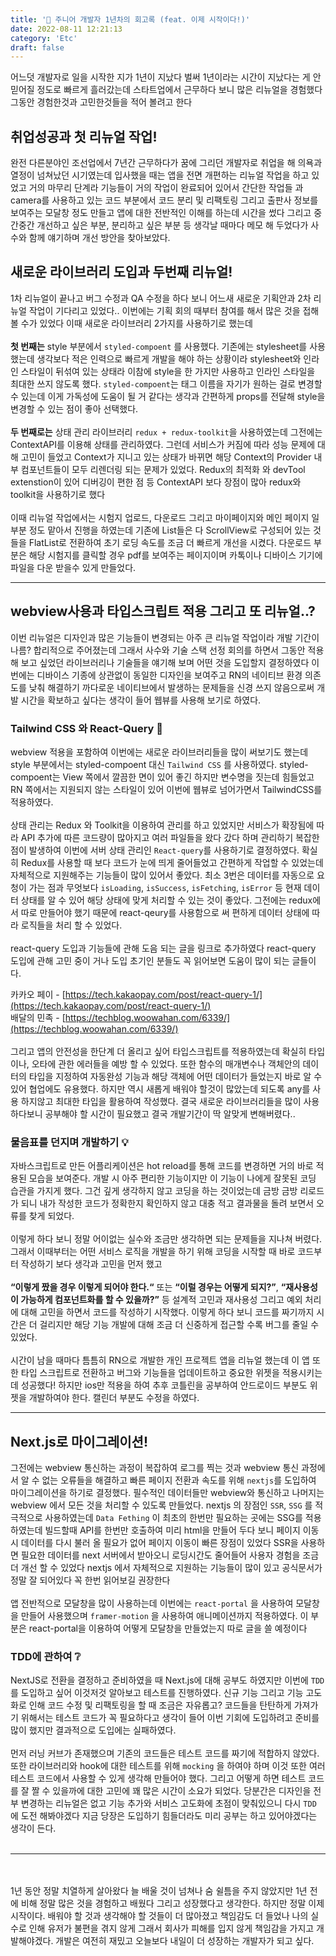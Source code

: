 ```yaml
---
title: '👼 주니어 개발자 1년차의 회고록 (feat. 이제 시작이다!)'
date: 2022-08-11 12:21:13
category: 'Etc'
draft: false
---
```


어느덧 개발자로 일을 시작한 지가 1년이 지났다 벌써 1년이라는 시간이 지났다는 게 안 믿어질 정도로 빠르게 흘러갔는데 스타트업에서 근무하다 보니 많은 리뉴얼을 경험했다 그동안 경험한것과 고민한것들을 적어 볼려고 한다

## 취업성공과 첫 리뉴얼 작업!

완전 다른분야인 조선업에서 7년간 근무하다가 꿈에 그리던 개발자로 취업을 해 의욕과 열정이 넘쳐났던 시기였는데 입사했을 때는 앱을 전면 개편하는 리뉴얼 작업을 하고 있었고 거의 마무리 단계라 기능들이 거의 작업이 완료되어 있어서 간단한 작업들 과 camera를 사용하고 있는 코드 부분에서 코드 분리 및 리팩토링 그리고 출판사 정보를 보여주는 모달창 정도 만들고 앱에 대한 전반적인 이해를 하는데 시간을 썼다 그리고 중간중간 개선하고 싶은 부분, 분리하고 싶은 부분 등 생각날 때마다 메모 해 두었다가 사수와 함께 얘기하며 개선 방안을 찾아보았다.

## 새로운 라이브러리 도입과 두번째 리뉴얼!

1차 리뉴얼이 끝나고 버그 수정과 QA 수정을 하다 보니 어느새 새로운 기획안과 2차 리뉴얼 작업이 기다리고 있었다.. 이번에는 기획 회의 때부터 참여를 해서 많은 것을 접해 볼 수가 있었다 이때 새로운 라이브러리 2가지를 사용하기로 했는데
<br/><br/>
**첫 번째는** style 부분에서 `styled-compoent` 를 사용했다. 기존에는 stylesheet를 사용했는데 생각보다 적은 인력으로 빠르게 개발을 해야 하는 상황이라 stylesheet와 인라인 스타일이 뒤섞여 있는 상태라 이참에 style을 한 가지만 사용하고 인라인 스타일을 최대한 쓰지 않도록 했다. `styled-compoent`는 태그 이름을 자기가 원하는 걸로 변경할 수 있는데 이게 가독성에 도움이 될 거 같다는 생각과 간편하게 props를 전달해 style을 변경할 수 있는 점이 좋아 선택했다.
<br/><br/>
**두 번째로는** 상태 관리 라이브러리 `redux + redux-toolkit`을 사용하였는데 그전에는 ContextAPI를 이용해 상태를 관리하였다. 그런데 서비스가 커짐에 따라 성능 문제에 대해 고민이 들었고 Context가 지니고 있는 상태가 바뀌면 해당 Context의 Provider 내부 컴포넌트들이 모두 리렌더링 되는 문제가 있었다. Redux의 최적화 와 devTool extenstion이 있어 디버깅이 편한 점 등 ContextAPI 보다 장점이 많아 redux와 toolkit을 사용하기로 했다
<br/><br/>
이때 리뉴얼 작업에서는 시험지 업로드, 다운로드 그리고 마이페이지와 메인 페이지 일부분 정도 맡아서 진행을 하였는데 기존에 List들은 다 ScrollView로 구성되어 있는 것들을 FlatList로 전환하여 초기 로딩 속도를 조금 더 빠르게 개선을 시켰다. 다운로드 부분은 해당 시험지를 클릭할 경우 pdf를 보여주는 페이지이며 카톡이나 디바이스 기기에 파일을 다운 받을수 있게 만들었다.

---

## webview사용과 타입스크립트 적용 그리고 또 리뉴얼..?

이번 리뉴얼은 디자인과 많은 기능들이 변경되는 아주 큰 리뉴얼 작업이라 개발 기간이 나름? 합리적으로 주어졌는데 그래서 사수와 기술 스택 선정 회의를 하면서 그동안 적용해 보고 싶었던 라이브러리나 기술들을 얘기해 보며 어떤 것을 도입할지 결정하였다 이번에는 디바이스 기종에 상관없이 동일한 디자인을 보여주고 RN의 네이티브 환경 의존도를 낮춰 해결하기 까다로운 네이티브에서 발생하는 문제들을 신경 쓰지 않음으로써 개발 시간을 확보하고 싶다는 생각이 들어 웹뷰를 사용해 보기로 하였다.

### Tailwind CSS 와 React-Query 💾

webview 적용을 포함하여 이번에는 새로운 라이브러리들을 많이 써보기도 했는데 style 부분에서는 styled-compoent 대신 `Tailwind CSS` 를 사용하였다. styled-compoent는 View 쪽에서 깔끔한 면이 있어 좋긴 하지만 변수명을 짓는데 힘들었고 RN 쪽에서는 지원되지 않는 스타일이 있어 이번에 웹뷰로 넘어가면서 TailwindCSS를 적용하였다.
<br/><br/>
상태 관리는 Redux 와 Toolkit을 이용하여 관리를 하고 있었지만 서비스가 확장됨에 따라 API 추가에 따른 코드량이 많아지고 여러 파일들을 왔다 갔다 하며 관리하기 복잡한 점이 발생하여 이번에 서버 상태 관리인 `React-query`를 사용하기로 결정하였다. 확실히 Redux를 사용할 때 보다 코드가 눈에 띄게 줄어들었고 간편하게 작업할 수 있었는데 자체적으로 지원해주는 기능들이 많이 있어서 좋았다. 최소 3번은 데이터를 자동으로 요청이 가는 점과 무엇보다 `isLoading`, `isSuccess`, `isFetching`, `isError` 등 현재 데이터 상태를 알 수 있어 해당 상태에 맞게 처리할 수 있는 것이 좋았다. 그전에는 redux에서 따로 만들어야 했기 때문에 react-qeury를 사용함으로 써 편하게 데이터 상태에 따라 로직들을 처리 할 수 있었다.
<br/><br/>
react-query 도입과 기능들에 관해 도음 되는 글을 링크로 추가하였다 react-query 도입에 관해 고민 중이 거나 도입 초기인 분들도 꼭 읽어보면 도움이 많이 되는 글들이다.

카카오 페이 - [https://tech.kakaopay.com/post/react-query-1/](https://tech.kakaopay.com/post/react-query-1/)<br/>
배달의 민족 - [https://techblog.woowahan.com/6339/](https://techblog.woowahan.com/6339/)
<br/><br/>
그리고 앱의 안전성을 한단계 더 올리고 싶어 타입스크립트를 적용하였는데 확실히 타입이나, 오타에 관한 에러들을 예방 할 수 있었다. 또한 함수의 매개변수나 객체안의 데이터의 타입을 지정하여 자동완성 기능과 해당 객체에 어떤 데이터가 들었는지 바로 알 수 있어 협업에도 유용했다. 하지만 역시 새롭게 배워야 할것이 많았는데 되도록 any를 사용 하지않고 최대한 타입을 활용하여 작성했다. 결국 새로운 라이브러리들을 많이 사용하다보니 공부해야 할 시간이 필요했고 결국 개발기간이 딱 알맞게 변해버렸다..

### 물음표를 던지며 개발하기 💡

자바스크립트로 만든 어플리케이션은 hot reload를 통해 코드를 변경하면 거의 바로 적용된 모습을 보여준다. 개발 시 아주 편리한 기능이지만 이 기능이 나에게 잘못된 코딩 습관을 가지게 했다. 그건 깊게 생각하지 않고 코딩을 하는 것이었는데 금방 금방 리로드가 되니 내가 작성한 코드가 정확한지 확인하지 않고 대충 적고 결과물을 돌려 보면서 오류를 찾게 되었다.
<br/><br/>
이렇게 하다 보니 정말 어이없는 실수와 조금만 생각하면 되는 문제들을 지나쳐 버렸다. 그래서 이때부터는 어떤 서비스 로직을 개발을 하기 위해 코딩을 시작할 때 바로 코드부터 작성하기 보다 생각과 고민을 먼저 했고
<br/><br/>
**“이렇게 짰을 경우 이렇게 되어야 한다.“** 또는 **“이럴 경우는 어떻게 되지?”**, **“재사용성이 가능하게 컴포넌트화를 할 수 있을까?”** 등 설계적 고민과 재사용성 그리고 예외 처리에 대해 고민을 하면서 코드를 작성하기 시작했다. 이렇게 하다 보니 코드를 짜기까지 시간은 더 걸리지만 해당 기능 개발에 대해 조금 더 신중하게 접근할 수록 버그를 줄일 수 있었다.
<br/><br/>
시간이 남을 때마다 틈틈히 RN으로 개발한 개인 프로젝트 앱을 리뉴얼 했는데 이 앱 또한 타입 스크립트로 전환하고 버그와 기능들을 업데이트하고 중요한 위젯을 적용시키는데 성공했다! 하지만 ios만 적용을 하여 추후 코틀린을 공부하여 안드로이드 부분도 위젯을 개발하여야 한다. 캘린더 부분도 수정을 하였다.

---

## Next.js로 마이그레이션!

그전에는 webview 통신하는 과정이 복잡하여 로그를 찍는 것과 webview 통신 과정에서 알 수 없는 오류들을 해결하고 빠른 페이지 전환과 속도를 위해 `nextjs`를 도입하여 마이그레이션을 하기로 결정했다. 필수적인 데이터들만 webview와 통신하고 나머지는 webview 에서 모든 것을 처리할 수 있도록 만들었다. nextjs 의 장점인 `SSR`, `SSG` 를 적극적으로 사용하였는데 `Data Fething` 이 최초의 한번만 필요하는 곳에는 SSG를 적용하였는데 빌드할때 API를 한번만 호출하여 미리 html을 만들어 두다 보니 페이지 이동시 데이터를 다시 불러 올 필요가 없어 페이지 이동이 빠른 장점이 있었다 SSR을 사용하면 필요한 데이터를 next 서버에서 받아오니 로딩시간도 줄어들어 사용자 경험을 조금 더 개선 할 수 있었다 nextjs 에서 자체적으로 지원하는 기능들이 많이 있고 공식문서가 정말 잘 되어있다 꼭 한번 읽어보길 권장한다
<br/><br/>
앱 전반적으로 모달창을 많이 사용하는데 이번에는 `react-portal` 을 사용하여 모달창을 만들어 사용했으며 `framer-motion` 을 사용하여 애니메이션까지 적용하였다. 이 부분은 react-portal을 이용하여 어떻게 모달창을 만들었는지 따로 글을 쓸 예정이다

### TDD에 관하여 ❔

NextJS로 전환을 결정하고 준비하였을 때 Next.js에 대해 공부도 하였지만 이번에 `TDD` 를 도입하고 싶어 이것저것 알아보고 테스트를 진행하였다. 신규 기능 그리고 기능 고도화로 인해 코드 수정 및 리팩토링을 할 때 조금은 자유롭고? 코드들을 탄탄하게 가져가기 위해서는 테스트 코드가 꼭 필요하다고 생각이 들어 이번 기회에 도입하려고 준비를 많이 했지만 결과적으로 도입에는 실패하였다.
<br/><br/>
먼저 러닝 커브가 존재했으며 기존의 코드들은 테스트 코드를 짜기에 적합하지 않았다. 또한 라이브러리와 hook에 대한 테스트를 위해 `mocking` 을 하여야 하며 이것 또한 여러 테스트 코드에서 사용할 수 있게 생각해 만들어야 했다. 그리고 어떻게 하면 테스트 코드를 잘 짤 수 있을까에 대한 고민에 꽤 많은 시간이 소요가 되었다. 당분간은 디자인을 전부 변경하는 리뉴얼은 없고 기능 추가와 서비스 고도화에 초점이 맞춰있으니 다시 `TDD` 에 도전 해봐야겠다 지금 당장은 도입하기 힘들더라도 미리 공부는 하고 있어야겠다는 생각이 든다.
<br/><br/>

---

<br/><br/>
1년 동안 정말 치열하게 살아왔다 늘 배울 것이 넘쳐나 숨 쉴틈을 주지 않았지만 1년 전에 비해 정말 많은 것을 경험하고 배웠다 그리고 성장했다고 생각한다. 하지만 정말 이제 시작이다. 배워야 할 것과 생각해야 할 것들이 더 많아졌고 책임감도 더 들었나 나의 실수로 인해 유저가 불편을 겪지 않게 그래서 회사가 피해를 입지 않게 책임감을 가지고 개발해야겠다. 개발은 여전히 재밌고 오늘보다 내일이 더 성장하는 개발자가 되고 싶다.
<br/><br/>
